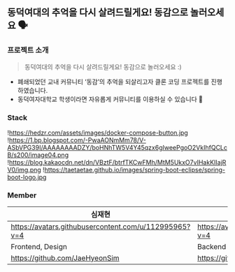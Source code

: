## 동덕여대의 추억을 다시 살려드릴게요! 동감으로 놀러오세요 🗣️
### 프로젝트 소개

> 동덕여대의 추억을 다시 살려드릴게요! 동감으로 놀러오세요 :)
> 
- 폐쇄되었던 교내 커뮤니티 ‘동감’의 추억을 되살리고자 클론 코딩 프로젝트를 진행하였습니다.
- 동덕여자대학교 학생이라면 자유롭게 커뮤니티를 이용하실 수 있습니다 🙌

### Stack

!https://hedzr.com/assets/images/docker-compose-button.jpg
!https://1.bp.blogspot.com/-PwaAONmMm78/V-ASbVPG39I/AAAAAAAADZY/boHNhTW5V4Y45qzx6gIweePgoO2VkIhfQCLcB/s200/image04.png
!https://blog.kakaocdn.net/dn/VBztF/btrfTKCwFMh/MtM5UkxO7vIHakKIIajRV0/img.png
!https://taetaetae.github.io/images/spring-boot-eclipse/spring-boot-logo.jpg

### Member

| 심재현 | 유희진 | 김유빈 |
| --- | --- | --- |
| https://avatars.githubusercontent.com/u/112995965?v=4 | https://avatars.githubusercontent.com/u/96467030?v=4 | https://avatars.githubusercontent.com/u/80163835?v=4 |
| Frontend, Design | Backend | Backend |
| https://github.com/JaeHyeonSim | https://github.com/yu-heejin | https://github.com/yubin21 |